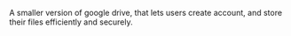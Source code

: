 A smaller version of google drive, that lets users create account, and store their files efficiently and securely.


